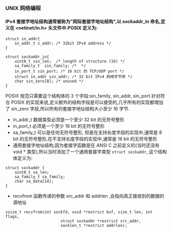 ### UNIX 网络编程

#### IPv4 套接字地址结构通常被称为"网际套接字地址结构",以 sockaddr_in 命名,定义在 <netinet/in.h> 头文件中.POSIX 定义为:
```
struct in_addr{
    in_addr_t s_addr; /* 32bit IPv4 address */
}

struct sockaddr_in{
    uint8_t sin_len;  /* length of structure (16) */
    sa_family_t  sin_family; /*  */
    in_port_t sin_port; /* 16 bit 的 TCP/UDP port */
    struct in_addr sin_addr; /* 32 bit IPv4 网络字节序 */
    char sin_zero[8]; /* unused */
}
```
POSIX 规范只需要这个结构体的 3 个字段:sin_family, sin_addr, sin_port.针对符合 POSIX 的实现来说,定义额外的结构字段是可以接受的,几乎所有的实现都增加了 sin_zero 字段,所以所有的套接字地址结构大小至少 16 字节.
* in_addr_t 数据类型必须是一个至少 32 bit 的无符号整形
* in_port_t 必须是一个至少 16 bit 的无符号整形
* sa_family_t 可以是任何无符号整形, 但是在支持长度字段的实现中,通常是 8 bit 的无符号整形,在不支持长度字段的实现中,通常是 16 bit 的无符号整形
* 通用套接字地址结构,因为套接字函数是在 ANSI C 之前定义的(当时还没有 void * 类型),所以当时添加了一个通用套接字类型 ``struct sockaddr``, 这个结构体定义为:
```
struct sockaddr {
    uint8_t sa_len;
    sa_family_t sa_family;
    char sa_data[14];
}
```
* recvfrom 函数传递的参数 src_addr 和 addrlen ,会指向真正接收到的数据的源地址
```
ssize_t recvfrom(int sockfd, void *restrict buf, size_t len, int flags,
                        struct sockaddr *restrict src_addr,
                        socklen_t *restrict addrlen);
```
